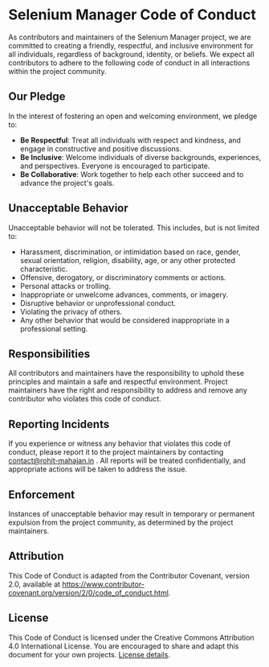 ﻿# Selenium Manager Code of Conduct

As contributors and maintainers of the Selenium Manager project, we are committed to creating a friendly, respectful, and inclusive environment for all individuals, regardless of background, identity, or beliefs. We expect all contributors to adhere to the following code of conduct in all interactions within the project community.

## Our Pledge

In the interest of fostering an open and welcoming environment, we pledge to:

- **Be Respectful**: Treat all individuals with respect and kindness, and engage in constructive and positive discussions.
- **Be Inclusive**: Welcome individuals of diverse backgrounds, experiences, and perspectives. Everyone is encouraged to participate.
- **Be Collaborative**: Work together to help each other succeed and to advance the project's goals.

## Unacceptable Behavior

Unacceptable behavior will not be tolerated. This includes, but is not limited to:

- Harassment, discrimination, or intimidation based on race, gender, sexual orientation, religion, disability, age, or any other protected characteristic.
- Offensive, derogatory, or discriminatory comments or actions.
- Personal attacks or trolling.
- Inappropriate or unwelcome advances, comments, or imagery.
- Disruptive behavior or unprofessional conduct.
- Violating the privacy of others.
- Any other behavior that would be considered inappropriate in a professional setting.

## Responsibilities

All contributors and maintainers have the responsibility to uphold these principles and maintain a safe and respectful environment. Project maintainers have the right and responsibility to address and remove any contributor who violates this code of conduct.

## Reporting Incidents

If you experience or witness any behavior that violates this code of conduct, please report it to the project maintainers by contacting contact@rohit-mahajan.in . All reports will be treated confidentially, and appropriate actions will be taken to address the issue.

## Enforcement

Instances of unacceptable behavior may result in temporary or permanent expulsion from the project community, as determined by the project maintainers.

## Attribution

This Code of Conduct is adapted from the Contributor Covenant, version 2.0, available at https://www.contributor-covenant.org/version/2/0/code_of_conduct.html.

## License

This Code of Conduct is licensed under the Creative Commons Attribution 4.0 International License. You are encouraged to share and adapt this document for your own projects. [License details](https://creativecommons.org/licenses/by/4.0/).
